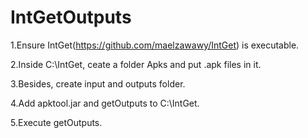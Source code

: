 # IntGetOutputs

1.Ensure IntGet(https://github.com/maelzawawy/IntGet) is executable.

2.Inside C:\IntGet, ceate a folder Apks and put .apk files in it.

3.Besides, create input and outputs folder.

4.Add apktool.jar and getOutputs to C:\IntGet.

5.Execute getOutputs.
